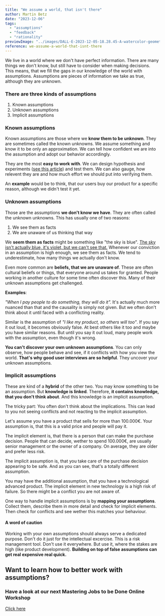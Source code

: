 ```yaml
---
title: "We assume a world, that isn't there"
author: Martin Betz
date: "2023-12-06"
tags:
  - "assumptions"
  - "feedback"
  - "rationality"
previewImage: "../images/DALL·E-2023-12-05-18.28.45-A-watercolor-geometric-style-illustration-depicting-a-side-view-of-a-pit-filled-with-spikes-covered-by-a-thin-layer-of-paper.-On-top-of-the-paper-th.png"
reference: we-assume-a-world-that-isnt-there
---
```


We live in a world where we don't have perfect information. There are many things we don't know, but still have to consider when making decisions. This means, that we fill the gaps in our knowledge of the world with assumptions. Assumptions are pieces of information we take as true, although they are unknown.

### There are three kinds of assumptions

1. Known assumptions
2. Unknown assumptions
3. Implicit assumptions

### Known assumptions

Known assumptions are those where we **know them to be unknown**. They are sometimes called the known unknowns. We assume something and know it to be only an approximation. We can tell how confident we are into the assumption and adopt our behavior accordingly.

They are the most **easy to work with**. We can design hypothesis and experiments ([see this article](/en/blog/where-to-start-when-your-business-isnt-running/)) and test them. We can also gauge, how relevent they are and how much effort we should put into verifying them.

An **example** would be to think, that our users buy our product for a specific reason, although we didn't test it yet.

### Unknown assumptions

Those are the assumptions **we don't know we have**. They are often called the unknown unknowns. This has usually one of two reasons:

1. We see them as facts
2. We are unaware of us thinking that way

We **seem them as facts** might be something like "the sky is blue". [The sky isn't actually blue, it's violet, but we can't see that.](https://www.forbes.com/sites/briankoberlein/2017/01/11/earths-skies-are-violet-we-just-see-them-as-blue/?utm_source=better-business.beehiiv.com&utm_medium=referral&utm_campaign=we-assume-a-world-that-isn-t-there) Whenever our conviction in an assumption is high enough, we see them as facts. We tend to underestimate, how many things we actually don't know.

Even more common are **beliefs, that we are unaware of**. These are often cultural beliefs or things, that everyone around us takes for granted. People working in another culture for some time often discover this. Many of their unknown assumptions get challenged.

**Examples**:

_"When I pay people to do something, they will do it"._
It's actually much more nuanced than that and the causality is simply not given. But we often don't think about it until faced with a conflicting reality.

Similar is the assumption of _"I like my product, so others will too"_. If you say it out loud, it becomes obviously false. At best others like it too and maybe you have similar reasons. But until you say it out loud, many people work with the assumption, even though it's wrong.

**You can't discover your own unknown assumptions**. You can only observe, how people behave and see, if it conflicts with how you view the world. **That's why good user interviews are so helpful**. They uncover your unknown assumptions.

### Implicit assumptions

These are kind of a **hybrid** of the other two. You may know something to be an assumption. But **knowledge is linked**. Therefore, **it contains knowledge, that you don't think about**. And this knowledge is an implicit assumption.

The tricky part: You often don't think about the implications. This can lead to you not seeing conflicts and not reacting to the implicit assumption.

Let's assume you have a product that sells for more than 100.000€. Your assumption is, that this is a valid price and people will pay it.

The implicit element is, that there is a person that can make the purchase decision. People that can decide, wether to spend 100.000€, are usually senior management or the owner of a company. On average, they are older and prefer less risk.

The implicit assumption is, that you take care of the purchase decision appearing to be safe. And as you can see, that's a totally different assumption.

You may have the additional assumption, that you have a technological advanced product. The implicit element in new technology is a high risk of failure. So there might be a conflict you are not aware of.

One way to handle implicit assumptions is by **mapping your assumptions**. Collect them, describe them in more detail and check for implicit elements. Then check for conflicts and see wether this matches your behaviour.

#### A word of caution

Working with your own assumptions should always serve a dedicated purpose. Don't do it just for the intellectual excercise. This is a risk management tool. Don't use it everywhere. But use it, where the stakes are high (like product development). **Building on top of false assumptions can get real expensive real quick.**

## Want to learn how to better work with assumptions?

### Have a look at our next Mastering Jobs to be Done Online Workshop

[Click here](/services/mastering-jobs-to-be-done-online-workshop/)
